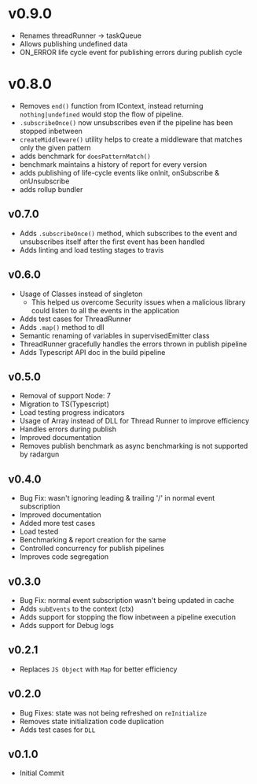 # v0.9.0
* Renames threadRunner -> taskQueue
* Allows publishing undefined data
* ON_ERROR life cycle event for publishing errors during publish cycle

# v0.8.0
* Removes `end()` function from IContext, instead returning `nothing|undefined` would stop the flow of pipeline.
* `.subscribeOnce()` now unsubscribes even if the pipeline has been stopped inbetween
* `createMiddleware()` utility helps to create a middleware that matches only the given pattern
* adds benchmark for `doesPatternMatch()`
* benchmark maintains a history of report for every version
* adds publishing of life-cycle events like onInit, onSubscribe & onUnsubscribe
* adds rollup bundler

## v0.7.0

* Adds `.subscribeOnce()` method, which subscribes to the event and unsubscribes itself after the first event has been handled
* Adds linting and load testing stages to travis

## v0.6.0

* Usage of Classes instead of singleton
  * This helped us overcome Security issues when a malicious library could listen to all the events in the application
* Adds test cases for ThreadRunner
* Adds `.map()` method to dll
* Semantic renaming of variables in supervisedEmitter class
* ThreadRunner gracefully handles the errors thrown in publish pipeline
* Adds Typescript API doc in the build pipeline

## v0.5.0

* Removal of support Node: 7
* Migration to TS\(Typescript\)
* Load testing progress indicators
* Usage of Array instead of DLL for Thread Runner to improve efficiency
* Handles errors during publish
* Improved documentation
* Removes publish benchmark as async benchmarking is not supported by radargun

## v0.4.0

* Bug Fix: wasn't ignoring leading & trailing '/' in normal event subscription
* Improved documentation
* Added more test cases
* Load tested
* Benchmarking & report creation for the same
* Controlled concurrency for publish pipelines
* Improves code segregation

## v0.3.0

* Bug Fix: normal event subscription wasn't being updated in cache
* Adds `subEvents` to the context \(ctx\)
* Adds support for stopping the flow inbetween a pipeline execution
* Adds support for Debug logs

## v0.2.1

* Replaces `JS Object` with `Map` for better efficiency

## v0.2.0

* Bug Fixes: state was not being refreshed on `reInitialize`
* Removes state initialization code duplication
* Adds test cases for `DLL`

## v0.1.0

* Initial Commit

